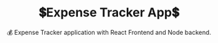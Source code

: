 <div align="center">
<h1>💲Expense Tracker App💲</h1>
<p>💰 Expense Tracker application with React Frontend and Node backend.</p>
</div>

